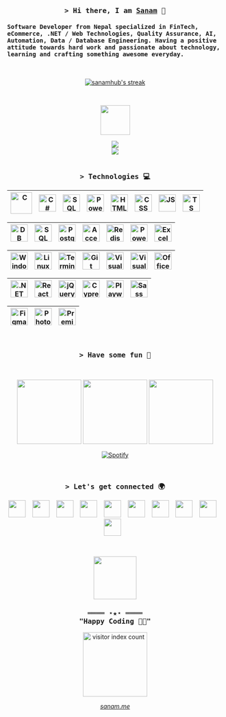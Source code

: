 <!-- introduction -->
<h3 align="center">
  <samp>
  &gt; Hi there, I am <a href="https://sanam.me" target="_blank">Sanam</a> 👋
  </samp>
</h3>

<h4>
  <samp>
  Software Developer from Nepal specialized in FinTech, eCommerce, .NET / Web Technologies, Quality Assurance, AI, Automation, Data / Database Engineering. Having a positive attitude towards hard work and passionate about technology, learning and crafting something awesome everyday.
  </samp>
</h4>

<br />

<!-- streak -->
<p align="center">
<a href="#go-nowhere">
<img align="center" src="https://github-readme-streak-stats.herokuapp.com/?user=sanamhub&theme=tokyonight&ring=ffa200&fire=15f4ee&currStreakNum=a35eff&currStreakLabel=a35eff&sideLabels=4296f5&sideNums=4296f5&hide_border=true&background=00000000" alt="sanamhub's streak" />
</a>
</p>

<br />

<!-- trophy gif -->
<p align="center">
<img src="https://media.tenor.com/0ENB5HuTH0gAAAAi/trophy-beker.gif"  width="69px" height="69px"></p>

<!-- trophies -->
<div align="center">
<img src="https://github-profile-trophy.vercel.app/?username=sanamhub&theme=matrix&no-bg=true&no-frame=true&row=1&column=4&title=MultiLanguage,Commits,Followers,PullRequest">
 </div>

<div align="center">
<img src="https://github-profile-trophy.vercel.app/?username=sanamhub&theme=matrix&no-bg=true&no-frame=true&row=1&column=4&title=Repositories,Issues,Organizations,Stars">
 </div>

<br />

<!-- tech stacks -->
<h3 align="center">
  <samp>
  &gt; Technologies 💻
  </samp>
</h3>

<div align="center">

| <img title="C" alt="C" width="50px" src="./assets/svg/lang/c.svg" /> | <img alt="C#" title="C#" width="40px" src="./assets/svg/lang/cs.svg"> | <img title="SQL" alt="SQL" width="40px" src="./assets/svg/lang/sql.svg"> | <img title="PowerShell" alt="PowerShell" width="40px" src="./assets/svg/lang/powershell.svg"> | <img title="HTML" alt="HTML" width="40px" src="./assets/svg/lang/html.svg"> | <img title="CSS" alt="CSS" width="40px" src="./assets/svg/lang/css.svg"> | <img title="JS" alt="JS" width="40px" src="./assets/svg/lang/js.svg"> | <img title="TS" alt="TS" width="40px" src="./assets/svg/lang/ts.svg"> |
| -------------------------------------------------------------------- | --------------------------------------------------------------------- | ------------------------------------------------------------------------ | --------------------------------------------------------------------------------------------- | --------------------------------------------------------------------------- | ------------------------------------------------------------------------ | --------------------------------------------------------------------- | --------------------------------------------------------------------- |

| <img title="DB" alt="DB" width="40px" src="./assets/svg/db/db.svg" /> | <img title="SQL Server" alt="SQL Server" width="40px" src="./assets/svg/db/mssql.svg" /> | <img title="PostgreSQL" alt="PostgreSQL" width="40px" src="./assets/svg/db/pgsql.svg" /> | <img title="Access" alt="Access" width="40px" src="./assets/svg/db/access.svg" /> | <img title="Redis" alt="Redis" width="40px" src="./assets/svg/db/redis.svg" /> | <img title="PowerBI" alt="PowerBI" width="40px" src="./assets/svg/db/powerbi.svg" /> | <img title="Excel" alt="Excel" width="40px" src="./assets/svg/db/excel.svg" /> |
| --------------------------------------------------------------------- | ---------------------------------------------------------------------------------------- | ---------------------------------------------------------------------------------------- | --------------------------------------------------------------------------------- | ------------------------------------------------------------------------------ | ------------------------------------------------------------------------------------ | ------------------------------------------------------------------------------ |

| <img title="Windows" alt="Windows" width="40px" src="./assets/svg/utilities/windows.svg" /> | <img title="Linux" alt="Linux" width="40px" src="./assets/svg/utilities/linux.svg" /> | <img title="Terminal" alt="Terminal" width="40px" src="./assets/svg/utilities/terminal.svg" /> | <img title="Git" alt="Git" width="40px" src="./assets/svg/utilities/git.svg" /> | <img title="Visual Studio" alt="Visual Studio" width="40px" src="./assets/svg/utilities/vs.svg" /> | <img title="Visual Studio Code" alt="Visual Studio Code" width="40px" src="./assets/svg/utilities/vscode.svg" /> | <img title="Office" alt="Office" width="40px" src="./assets/svg/utilities/office.svg" /> |
| ------------------------------------------------------------------------------------------- | ------------------------------------------------------------------------------------- | ---------------------------------------------------------------------------------------------- | ------------------------------------------------------------------------------- | -------------------------------------------------------------------------------------------------- | ---------------------------------------------------------------------------------------------------------------- | ---------------------------------------------------------------------------------------- |

| <img title=".NET" alt=".NET" width="40px" src="./assets/svg/lib/dotnet.svg" /> | <img title="React" alt="React" width="40px" src="./assets/svg/lib/react.svg" /> | <img title="jQuery" alt="jQuery" width="40px" src="./assets/svg/lib/jquery.svg" /> | <img title="Cypress" alt="Cypress" width="40px" src="./assets/svg/lib/cypress.svg" /> | <img title="Playwright" alt="Playwright" width="40px" src="./assets/svg/lib/playwright.svg" /> | <img title="Sass" alt="Sass" width="40px" src="./assets/svg/lib/sass.svg" /> |
| ------------------------------------------------------------------------------ | ------------------------------------------------------------------------------- | ---------------------------------------------------------------------------------- | ------------------------------------------------------------------------------------- | ---------------------------------------------------------------------------------------------- | ---------------------------------------------------------------------------- |

| <img title="Figma" alt="Figma" width="40px" src="./assets/svg/design/figma.svg" /> | <img title="Photoshop" alt="Photoshop" width="40px" src="./assets/svg/design/photoshop.svg" /> | <img title="PremierPro" alt="PremierPro" width="40px" src="./assets/svg/design/premierpro.svg" /> |
| ---------------------------------------------------------------------------------- | ---------------------------------------------------------------------------------------------- | ------------------------------------------------------------------------------------------------- |

</div>

<br />

<!-- let's have some fun -->
<h3 align="center">
  <samp>
  &gt; Have some fun 🍻
  </samp>
</h3>

<br>

<p align="center">
<img src="./assets/gif/rickroll.gif" width="150" height="auto" />
<img src="./assets/gif/rickroll.gif" width="150" height="auto" />
<img src="./assets/gif/rickroll.gif" width="150" height="auto" />
</p>

<div align="center">

[![Spotify](https://novatorem.vercel.app/api/spotify?background_color=transparent&border_color=0d1117)](https://open.spotify.com/)

</div>

<br />

<!-- connect with me -->
<h3 align="center">
  <samp>
  &gt; Let's get connected 🌍
  </samp>
</h3>

<p align="center">
   <a href="mailto:sanampakuwal27@gmail.com" target="_blank" rel="noopener noreferrer"><img src="https://img.icons8.com/fluency/512/gmail-new.png"  width="40" /></a>
  &nbsp;&nbsp;
  <a href="https://www.linkedin.com/in/sanampakuwal" target="_blank" rel="noopener noreferrer"><img src="https://img.icons8.com/color/2x/linkedin.png"  width="40" /></a>
  &nbsp;&nbsp;
  <a href="https://x.com/sanampakuwal" target="_blank" rel="noopener noreferrer">
  <img src="https://img.icons8.com/fluency/512/twitterx.png"  width="40" /></a>
  &nbsp;&nbsp;
  <a href="https://t.me/sanampakuwal" target="_blank" rel="noopener noreferrer"><img src="https://img.icons8.com/fluency/512/telegram-app.png"  width="40" /></a>
  &nbsp;&nbsp;
  <a href="https://github.com/sanamhub" target="_blank" rel="noopener noreferrer"><img src="https://github.githubassets.com/favicons/favicon.svg"  width="40" /></a>
  &nbsp;&nbsp;
  <a href="https://bsky.app/profile/sanam.me" target="_blank" rel="noopener noreferrer"><img src="https://img.icons8.com/fluency/512/bluesky.png"  width="40" /></a>
  &nbsp;&nbsp;
  <a href="https://www.facebook.com/notsanam" target="_blank" rel="noopener noreferrer"><img src="https://img.icons8.com/fluency/512/facebook-new.png"  width="40" /></a>
  &nbsp;&nbsp;
  <a href="https://gitlab.com/sanampakuwal" target="_blank" rel="noopener noreferrer"><img src="https://img.icons8.com/color/512/gitlab.png"  width="40" /></a>
  &nbsp;&nbsp;
  <a href="https://www.instagram.com/sanampakuwal/" target="_blank" rel="noopener noreferrer"><img src="https://img.icons8.com/fluency/512/instagram-new.png"  width="40" /></a>
  &nbsp;&nbsp;
  <a href="https://www.youtube.com/@sanampakuwal" target="_blank" rel="noopener noreferrer"><img src="https://img.icons8.com/external-tal-revivo-color-tal-revivo/512/external-youtube-is-an-american-video-sharing-and-now-googles-subsidiaries-logo-color-tal-revivo.png"  width="40" /></a>
  &nbsp;&nbsp;
</p>

<br />

<!-- cat -->
<p align="center">
<img src="https://media.giphy.com/media/WUlplcMpOCEmTGBtBW/giphy.gif" width="100">
</p>

<!-- footer -->
<div align="center">
  <samp>
    <h3 align="center">
        ════ ⋆★⋆ ════
        <br>
        "Happy Coding 👨‍💻"
    </h3>
  </samp>

<!-- count -->
<img width="150px" alt="visitor index count" src="https://profile-counter.glitch.me/sanamhub/count.svg" />

[_sanam.me_](https://sanam.me)

</div>
